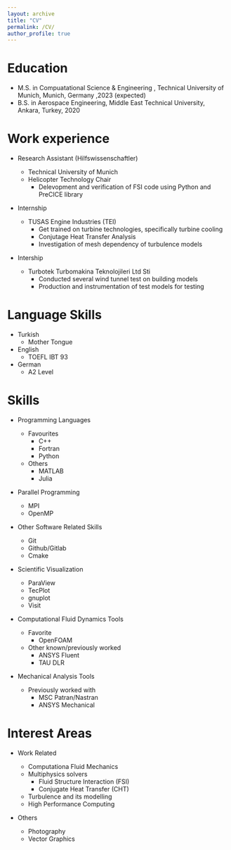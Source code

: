 ```yaml
---
layout: archive
title: "CV"
permalink: /CV/
author_profile: true
---
```


# Education

- M.S. in Compuatational Science & Engineering , Technical University of Munich, Munich, Germany ,2023 (expected)
- B.S. in Aerospace Engineering, Middle East Technical University, Ankara, Turkey, 2020

# Work experience

- Research Assistant (Hilfswissenschaftler)
  - Technical University of Munich
  - Helicopter Technology Chair
    - Delevopment and verification of FSI code using Python and PreCICE library
- Internship

  - TUSAS Engine Industries (TEI)
    - Get trained on turbine technologies, specifically turbine cooling
    - Conjutage Heat Transfer Analysis
    - Investigation of mesh dependency of turbulence models

- Intership
  - Turbotek Turbomakina Teknolojileri Ltd Sti
    - Conducted several wind tunnel test on building models
    - Production and instrumentation of test models for testing

# Language Skills

- Turkish
  - Mother Tongue
- English
  - TOEFL IBT 93
- German
  - A2 Level

# Skills

- Programming Languages

  - Favourites
    - C++
    - Fortran
    - Python
  - Others
    - MATLAB
    - Julia

- Parallel Programming

  - MPI
  - OpenMP

- Other Software Related Skills

  - Git
  - Github/Gitlab
  - Cmake

- Scientific Visualization

  - ParaView
  - TecPlot
  - gnuplot
  - Visit

- Computational Fluid Dynamics Tools

  - Favorite
    - OpenFOAM
  - Other known/previously worked
    - ANSYS Fluent
    - TAU DLR

- Mechanical Analysis Tools
  - Previously worked with
    - MSC Patran/Nastran
    - ANSYS Mechanical

# Interest Areas

- Work Related

  - Computationa Fluid Mechanics
  - Multiphysics solvers
    - Fluid Structure Interaction (FSI)
    - Conjugate Heat Transfer (CHT)
  - Turbulence and its modelling
  - High Performance Computing

- Others
  - Photography
  - Vector Graphics

